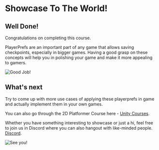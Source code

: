 # Showcase To The World!

## Well Done!

Congratulations on completing this course.

PlayerPrefs are an important part of any game that allows saving checkpoints, especially in bigger games. Having a good grasp on these concepts will help you in polishing your game and make it more appealing to gamers.

![Good Job!](https://media.giphy.com/media/3ohs4xsq0oEhqC4why/giphy.gif)

## What's next

Try to come up with more use cases of applying these playerprefs in game and actually implement them in your own games.

You can also go through the 2D Platformer Course here - [Unity Courses](https://academy.outscal.com/unity-course-content).

Whether you have something interesting to showcase or just a hi, feel free to join us in Discord where you can also hangout with like-minded people. [Discord](https://discord.com/invite/R4hfXhsWjN).

![See you!](https://media.giphy.com/media/hcmywq5FGfoCA/giphy.gif)
